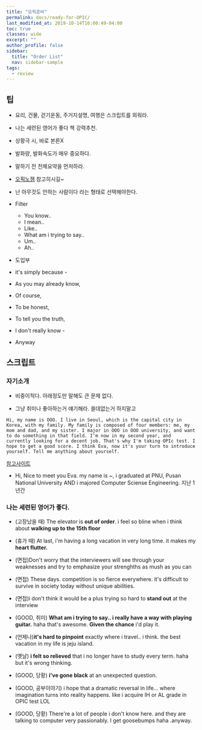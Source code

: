 ```yaml
---
title: "오픽준비"
permalink: docs/ready-for-OPIC/
last_modified_at: 2019-10-14T16:00:49-04:00
toc: true
classes: wide
excerpt: ""
author_profile: false
sidebar:
  title: "Order List"
  nav: sidebar-sample
tags:
  - review
---
```




## 팁

* 요리, 건물, 걷기운동, 주거지설명, 여행은 스크립트를 외워라.

* 나는 세련된 영어가 좋다 책 강력추천.

* 상황극 시, 바로 본론X

* 발화량, 발화속도가 매우 중요하다.

* 말하기 전 전체요약을 먼저하라.

* [오픽노잼](https://www.youtube.com/channel/UCw4izi2fsJzFltt3EbmokWA) 참고히시길~

* 난 아무것도 안하는 사람이다 라는 형태로 선택해야한다.

* Filter
  * You know..
  * I mean..
  * Like..
  * What am i trying to say..
  * Um..
  * Ah..


* 도입부
* it's simply because -
* As you may already know,
* Of course,
* To be honest,
* To tell you the truth,
* I don't really know -
* Anyway

## 스크립트

### 자기소개

* 비중이적다. 아래정도만 말해도 큰 문제 없다.

* 그냥 취미나 좋아하는거 얘기해라. 쓸데없는거 하지말고

`Hi, my name is OOO. I live in Seoul, which is the capital city in Korea, with my family. My family is composed of four members: me, my mom and dad, and my sister. I major in OOO in OOO university, and want to do something in that field. I'm now in my second year, and currently looking for a decent job. That's why I'm taking OPIc test. I hope to get a good score. I think Eva, now it's your turn to introduce yourself. Tell me anything about yourself.`



[참고사이트](http://blog.naver.com/PostView.nhn?blogId=agcho0514&logNo=221342981579&categoryNo=0&parentCategoryNo=0&viewDate=&currentPage=1&postListTopCurrentPage=1&from=postView)

* Hi, Nice to meet you Eva. my name is ~, i graduated at PNU, Pusan National University AND i majored Computer Sciense Engineering. 지난 1년간


### 나는 세련된 영어가 좋다.

* (고장났을 때) The elevator is **out of order**. i feel so bline when i think about **walking up to the 15th floor**

* (휴가 때) At last, i'm having a long vacation in very long time. it makes my **heart flutter.**

* (면접)Don't worry that the interviewers will see through your weaknesses and try to emphasize your strenghths as mush as you can

* (면접) These days. competition is so fierce everywhere. it's difficult to survive in society today without unique abilities.

* (면접)i don't think it would be a plus trying so hard to **stand out** at the interview

* (GOOD, 취미) **What am i trying to say.. i really have a way with playing guitar.** haha that's awesome. **Given the chance** i'd play it.

* (언제나)**it's hard to pinpoint** exactly where i travel.. i think. the best vacation in my life is jeju island.

* (옛날) **i felt so relieved** that i no longer have to study every term. haha but it's wrong thinking.

* (GOOD, 당황) **i've gone black** at an unexpected question.

* (GOOD, 공부이야기) i hope that a dramatic reversal in life... where imagination turns into reality happens. like i acquire IH or AL grade in OPIC test LOL

* (GOOD, 당황) There're a lot of people i don't know here. and they are talking to computer very passionably. I get goosebumps haha .anyway.